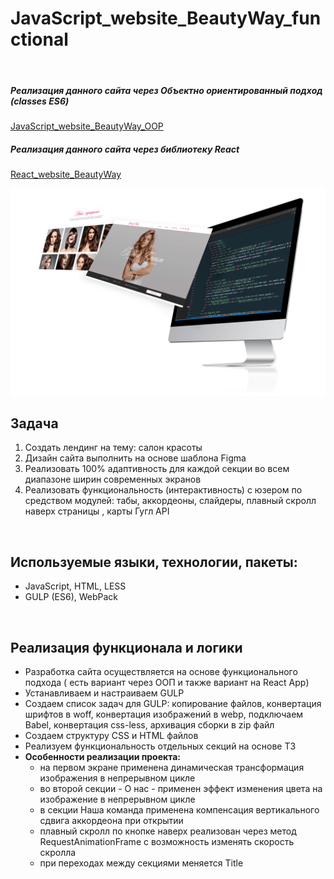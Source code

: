 # JavaScript_website_BeautyWay_functional
&nbsp;

##### Реализация данного сайта через Объектно ориентированный подход (classes ES6)
[JavaScript_website_BeautyWay_OOP](https://github.com/AntonioMikhailov/JavaScript_website_BeautyWay_OOP 'JavaScript_website_BeautyWay_OOP')
##### Реализация данного сайта через библиотеку React
[React_website_BeautyWay](https://github.com/AntonioMikhailov/React_website_BeautyWay 'React_website_BeautyWay')



![alt text](https://github.com/AntonioMikhailov/AntonioMikhailov/blob/main/assets/beauty-small.png)
## Задача
 1.	Создать лендинг на тему: салон красоты
2.	Дизайн сайта выполнить на основе шаблона Figma
3.	Реализовать 100% адаптивность для каждой секции во всем диапазоне ширин современных экранов
4.	Реализовать функциональность (интерактивность) с юзером по средством модулей: табы, аккордеоны, слайдеры, плавный скролл наверх страницы , карты Гугл API

&nbsp;
## Используемые языки, технологии, пакеты:
- JavaScript, HTML, LESS
- GULP (ES6), WebPack


&nbsp;
## Реализация функционала и логики
 
- Разработка сайта осуществляется на основе функционального подхода ( есть вариант через ООП и также вариант на React App) 
- Устанавливаем и настраиваем GULP
- Создаем список задач для GULP:  копирование файлов, конвертация шрифтов в woff, конвертация изображений в webp, подключаем Babel, конвертация css-less, архивация сборки в zip файл
- Создаем структуру CSS и HTML файлов
- Реализуем функциональность отдельных секций на основе ТЗ
- **Особенности реализации проекта:**
    - на первом экране применена динамическая трансформация изображения в непрерывном цикле
    - во второй секции - О нас - применен эффект изменения цвета на изображение в непрерывном цикле
    - в секции Наша команда  применена компенсация вертикального сдвига аккордеона при открытии
    - плавный скролл по кнопке наверх реализован через метод RequestAnimationFrame с возможность изменять скорость скролла
    - при переходах между секциями меняется Title
